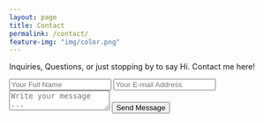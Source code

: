 ```yaml
---
layout: page
title: Contact
permalink: /contact/
feature-img: "img/color.png"
---
```


Inquiries,
Questions,
or just stopping by to say Hi. Contact me here!

<form action="https://getsimpleform.com/messages?form_api_token=f944c1f8f5adb807e3165bad64764c0b" method="post">
  <!-- the redirect_to is optional, the form will redirect to the referrer on submission -->
	
  <input type='hidden' name='redirect_to' value='https://asaiandrade.me/thank-you/' />
  <input type='text' name='name' placeholder='Your Full Name' />
  <input type='email' name='email' placeholder='Your E-mail Address' />
  <textarea name='message' placeholder='Write your message ...'></textarea>
  <input type='submit' value='Send Message' />
</form>
